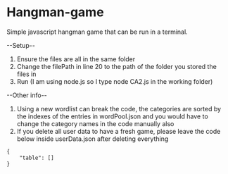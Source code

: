 # Hangman-game
Simple javascript hangman game that can be run in a terminal.

--Setup--
1. Ensure the files are all in the same folder
2. Change the filePath in line 20 to the path of the folder you stored the files in
3. Run (I am using node.js so I type node CA2.js in the working folder)

--Other info--
1. Using a new wordlist can break the code, the categories are sorted by the indexes of the entries in wordPool.json and you would have to change the category names in the code manually also
2. If you delete all user data to have a fresh game, please leave the code below inside userData.json after deleting everything
```
{
    "table": []
}
```
